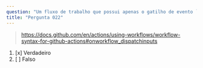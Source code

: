 ```yaml
---
question: "Um fluxo de trabalho que possui apenas o gatilho de evento `workflow_dispatch` pode ser acionado usando a API REST do GitHub"
title: "Pergunta 022"
---
```


> https://docs.github.com/en/actions/using-workflows/workflow-syntax-for-github-actions#onworkflow_dispatchinputs
1. [x] Verdadeiro
1. [ ] Falso

